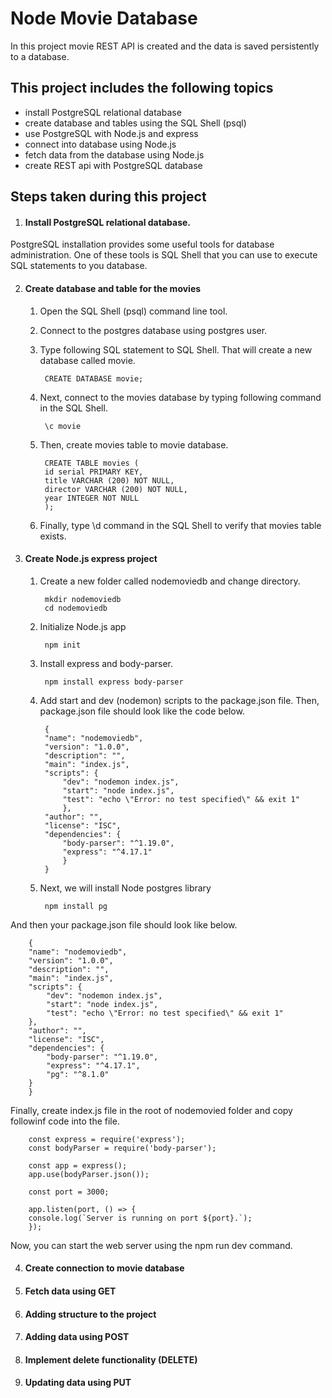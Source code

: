 
# Node Movie Database


In this project movie REST API is created and the data is saved persistently to a database.



## This project includes the following topics

- install PostgreSQL relational database
- create database and tables using the SQL Shell (psql)
- use PostgreSQL with Node.js and express
- connect into database using Node.js
- fetch data from the database using Node.js
- create REST api with PostgreSQL database


## Steps taken during this project
1. #### Install PostgreSQL relational database. 
PostgreSQL installation provides some useful tools for database administration. One of these tools is SQL Shell that you can use to execute SQL statements to you database. 

2. #### Create database and table for the movies
    1. Open the SQL Shell (psql) command line tool.
    2. Connect to the postgres database using postgres user.
    3. Type following SQL statement to SQL Shell. That will create a new database called movie.
    
            CREATE DATABASE movie;

    4. Next, connect to the movies database by typing following command in the SQL Shell.

            \c movie
    5. Then, create movies table to movie database. 

            CREATE TABLE movies (
            id serial PRIMARY KEY,
            title VARCHAR (200) NOT NULL,
            director VARCHAR (200) NOT NULL, 
            year INTEGER NOT NULL 
            );
    6. Finally, type \d command in the SQL Shell to verify that movies table exists.
3. #### Create Node.js express project
    1. Create a new folder called nodemoviedb and change directory.

            mkdir nodemoviedb
            cd nodemoviedb

    2. Initialize Node.js app

            npm init
    3. Install express and body-parser.

            npm install express body-parser

    4. Add start and dev (nodemon) scripts to the package.json file. Then, package.json file should look like the code below.

            {
            "name": "nodemoviedb",
            "version": "1.0.0",
            "description": "",
            "main": "index.js",
            "scripts": {
                "dev": "nodemon index.js",
                "start": "node index.js",
                "test": "echo \"Error: no test specified\" && exit 1"
                },
            "author": "",
            "license": "ISC",
            "dependencies": {
                "body-parser": "^1.19.0",
                "express": "^4.17.1"
                }
            }

    5. Next, we will install Node postgres library

            npm install pg
And then your package.json file should look like below.

 
        {
        "name": "nodemoviedb",
        "version": "1.0.0",
        "description": "",
        "main": "index.js",
        "scripts": {
            "dev": "nodemon index.js",
            "start": "node index.js",
            "test": "echo \"Error: no test specified\" && exit 1"
        },
        "author": "",
        "license": "ISC",
        "dependencies": {
            "body-parser": "^1.19.0",
            "express": "^4.17.1",
            "pg": "^8.1.0"
        }
        }
Finally, create index.js file in the root of nodemovied folder and copy followinf code into the file.

        const express = require('express');
        const bodyParser = require('body-parser');

        const app = express();
        app.use(bodyParser.json());

        const port = 3000;

        app.listen(port, () => {
        console.log(`Server is running on port ${port}.`);
        });
Now, you can start the web server using the npm run dev command.    

4. #### Create connection to movie database

5. #### Fetch data using GET
6. #### Adding structure to the project
7. #### Adding data using POST
8. #### Implement delete functionality (DELETE)
9. #### Updating data using PUT


